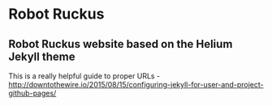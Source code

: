 # Robot Ruckus

## Robot Ruckus website based on the Helium Jekyll theme

This is a really helpful guide to proper URLs - http://downtothewire.io/2015/08/15/configuring-jekyll-for-user-and-project-github-pages/

